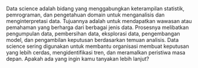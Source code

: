 Data science adalah bidang yang menggabungkan keterampilan statistik, pemrograman, dan pengetahuan domain untuk menganalisis dan menginterpretasi data. Tujuannya adalah untuk mendapatkan wawasan atau pemahaman yang berharga dari berbagai jenis data. Prosesnya melibatkan pengumpulan data, pembersihan data, eksplorasi data, pengembangan model, dan pengambilan keputusan berdasarkan temuan analisis. Data science sering digunakan untuk membantu organisasi membuat keputusan yang lebih cerdas, mengidentifikasi tren, dan meramalkan peristiwa masa depan. Apakah ada yang ingin kamu tanyakan lebih lanjut?
